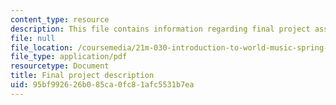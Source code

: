 ```yaml
---
content_type: resource
description: This file contains information regarding final project assignment.
file: null
file_location: /coursemedia/21m-030-introduction-to-world-music-spring-2013/95bf992626b085ca0fc81afc5531b7ea_MIT21M_030S13_FinalProje.pdf
file_type: application/pdf
resourcetype: Document
title: Final project description
uid: 95bf9926-26b0-85ca-0fc8-1afc5531b7ea
---
```

